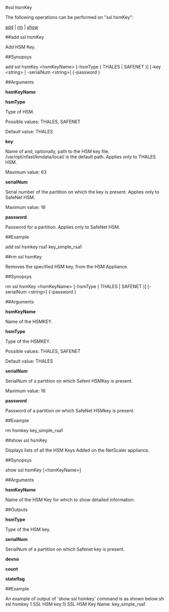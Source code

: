 #ssl hsmKey

The following operations can be performed on "ssl hsmKey":


[add](#add-ssl-hsmkey) | [rm](#rm-ssl-hsmkey) | [show](#show-ssl-hsmkey)

##add ssl hsmKey

Add HSM Key.


##Synopsys

add ssl hsmKey &lt;hsmKeyName> [-hsmType ( THALES | SAFENET )] [-key &lt;string> | -serialNum &lt;string>] {-password }


##Arguments

<b>hsmKeyName</b>

<b>hsmType</b>
Type of HSM.
Possible values: THALES, SAFENET
Default value: THALES

<b>key</b>
Name of and, optionally, path to the HSM key file. /var/opt/nfast/kmdata/local/ is the default path. Applies only to THALES HSM.
Maximum value: 63

<b>serialNum</b>
Serial number of the partition on which the key is present. Applies only to SafeNet HSM.
Maximum value: 16

<b>password</b>
Password for a partition. Applies only to SafeNet HSM.



##Example

add ssl hsmkey rsa1 key_simple_rsa1

##rm ssl hsmKey

Removes the specified HSM key, from the HSM Appliance.


##Synopsys

rm ssl hsmKey &lt;hsmKeyName> [-hsmType ( THALES | SAFENET )] [-serialNum &lt;string>] {-password }


##Arguments

<b>hsmKeyName</b>
Name of the HSMKEY.

<b>hsmType</b>
Type of the HSMKEY.
Possible values: THALES, SAFENET
Default value: THALES

<b>serialNum</b>
SerialNum of a partition on which Safent HSMKey is present.
Maximum value: 16

<b>password</b>
Password of a partition on which SafeNet HSMkey is present.



##Example

rm hsmkey key_simple_rsa1

##show ssl hsmKey

Displays lists of all the HSM Keys Added on the NetScaler appliance.


##Synopsys

show ssl hsmKey [&lt;hsmKeyName>]


##Arguments

<b>hsmKeyName</b>
Name of the HSM Key for which to show detailed information.



##Outputs

<b>hsmType</b>
Type of the HSM key.

<b>serialNum</b>
SerialNum of a partition on which Safenet key is present.

<b>devno</b>

<b>count</b>

<b>stateflag</b>



##Example

An example of output of 'show ssl hsmkey' command is as shown below:sh ssl hsmkey	1 SSL HSM key:1)	SSL HSM Key Name: key_simple_rsa1


